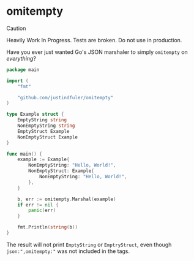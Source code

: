 # omitempty

> [!CAUTION]
> Heavily Work In Progress.
> Tests are broken.
> Do not use in production.

Have you ever just wanted Go's JSON marshaler to simply `omitempty` on *everything*?

```go
package main

import (
    "fmt"

    "github.com/justindfuler/omitempty"
)

type Example struct {
    EmptyString string
    NonEmptyString string
    EmptyStruct Example
    NonEmptyStruct Example
}

func main() {
    example := Example{
        NonEmptyString: "Hello, World!",
        NonEmptyStruct: Example{
            NonEmptyString: "Hello, World!",
        },
    }

    b, err := omitempty.Marshal(example)
    if err != nil {
        panic(err)
    }

    fmt.Println(string(b))
}
```

The result will not print `EmptyString` or `EmptryStruct`, even though `json:",omitempty:"` was not included in the tags.
